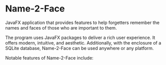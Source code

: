 # Name-2-Face
JavaFX application that provides features to help forgetters remember the names and faces of those who are important to them. 

The program uses JavaFX packages to deliver a rich user experience. It offers modern, intuitive, and aesthetic. Additionally, with the enclosure of a SQLite database, Name-2-Face can be used anywhere or any platform.

Notable features of Name-2-Face include:

